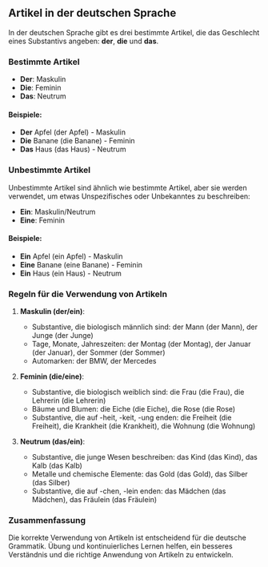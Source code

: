 ## Artikel in der deutschen Sprache

In der deutschen Sprache gibt es drei bestimmte Artikel, die das Geschlecht eines Substantivs angeben: **der**, **die** und **das**.

### Bestimmte Artikel

- **Der**: Maskulin
- **Die**: Feminin
- **Das**: Neutrum

#### Beispiele:

- **Der** Apfel (der Apfel) - Maskulin
- **Die** Banane (die Banane) - Feminin
- **Das** Haus (das Haus) - Neutrum

### Unbestimmte Artikel

Unbestimmte Artikel sind ähnlich wie bestimmte Artikel, aber sie werden verwendet, um etwas Unspezifisches oder Unbekanntes zu beschreiben:

- **Ein**: Maskulin/Neutrum
- **Eine**: Feminin

#### Beispiele:

- **Ein** Apfel (ein Apfel) - Maskulin
- **Eine** Banane (eine Banane) - Feminin
- **Ein** Haus (ein Haus) - Neutrum

### Regeln für die Verwendung von Artikeln

1. **Maskulin (der/ein)**:
    - Substantive, die biologisch männlich sind: der Mann (der Mann), der Junge (der Junge)
    - Tage, Monate, Jahreszeiten: der Montag (der Montag), der Januar (der Januar), der Sommer (der Sommer)
    - Automarken: der BMW, der Mercedes

2. **Feminin (die/eine)**:
    - Substantive, die biologisch weiblich sind: die Frau (die Frau), die Lehrerin (die Lehrerin)
    - Bäume und Blumen: die Eiche (die Eiche), die Rose (die Rose)
    - Substantive, die auf -heit, -keit, -ung enden: die Freiheit (die Freiheit), die Krankheit (die Krankheit), die Wohnung (die Wohnung)

3. **Neutrum (das/ein)**:
    - Substantive, die junge Wesen beschreiben: das Kind (das Kind), das Kalb (das Kalb)
    - Metalle und chemische Elemente: das Gold (das Gold), das Silber (das Silber)
    - Substantive, die auf -chen, -lein enden: das Mädchen (das Mädchen), das Fräulein (das Fräulein)

### Zusammenfassung

Die korrekte Verwendung von Artikeln ist entscheidend für die deutsche Grammatik. Übung und kontinuierliches Lernen helfen, ein besseres Verständnis und die richtige Anwendung von Artikeln zu entwickeln.
